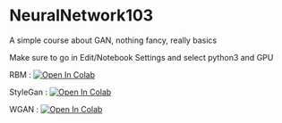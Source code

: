 # NeuralNetwork103
A simple course about GAN, nothing fancy, really basics

Make sure to go in Edit/Notebook Settings and select python3 and GPU

RBM : [![Open In Colab](https://colab.research.google.com/assets/colab-badge.svg)](https://colab.research.google.com/github/hube12/NeuralNetwork103/blob/master/Notebook/RBM.ipynb)

StyleGan : [![Open In Colab](https://colab.research.google.com/assets/colab-badge.svg)](https://colab.research.google.com/github/hube12/NeuralNetwork103/blob/master/Notebook/StyleGAN.ipynb)

WGAN : [![Open In Colab](https://colab.research.google.com/assets/colab-badge.svg)](https://colab.research.google.com/github/hube12/NeuralNetwork103/blob/master/Notebook/WGAN.ipynb)
